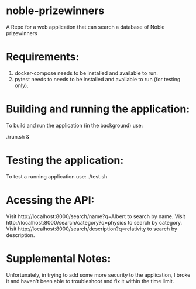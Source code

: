 # noble-prizewinners
A Repo for a web application that can search a database of Noble prizewinners

# Requirements:
1. docker-compose needs to be installed and available to run.
2. pytest needs to needs to be installed and available to run (for testing only).

# Building and running the application:
To build and run the application (in the background) use:

  ./run.sh &

# Testing the application:
To test a running application use:
  ./test.sh

# Acessing the API:
Visit http://localhost:8000/search/name?q=Albert to search by name.
Visit http://localhost:8000/search/category?q=physics to search by category.
Visit http://localhost:8000/search/description?q=relativity to search by description.


# Supplemental Notes:
Unfortunately, in trying to add some more security to the application, I broke it and haven't been able to troubleshoot and fix it within the time limit.
